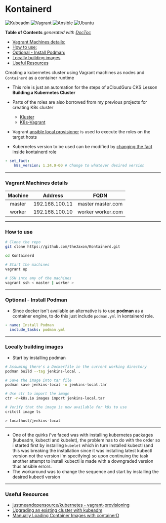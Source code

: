# Kontainerd 

![Kubeadm](https://img.shields.io/badge/-Kubeadm-326CE5?style=for-the-badge&logo=Kubernetes&logoColor=white)
![Vagrant](https://img.shields.io/badge/-Vagrant-1563FF?style=for-the-badge&logo=Vagrant&logoColor=white)
![Ansible](https://img.shields.io/badge/-ansible-C9284D?style=for-the-badge&logo=ansible&logoColor=white)
![Ubuntu](https://img.shields.io/badge/-ubuntu-E95420?style=for-the-badge&logo=ubuntu&logoColor=white)

<!-- START doctoc generated TOC please keep comment here to allow auto update -->
<!-- DON'T EDIT THIS SECTION, INSTEAD RE-RUN doctoc TO UPDATE -->
**Table of Contents**  *generated with [DocToc](https://github.com/thlorenz/doctoc)*

- [Vagrant Machines details:](#vagrant-machines-details)
- [How to use:](#how-to-use)
- [Optional - Install Podman:](#optional---install-podman)
- [Locally building images](#locally-building-images)
- [Useful Resources](#useful-resources)

<!-- END doctoc generated TOC please keep comment here to allow auto update -->

Creating a kubernetes cluster using Vagrant machines as nodes and `Containerd` as a container runtime
- This role is just an automation for the steps of aCloudGuru CKS Lesson **Building a Kubernetes Cluster**
- Parts of the roles are also borrowed from my previous projects for creating K8s cluster
    - [Kluster](https://github.com/theJaxon/Kluster)
    - [K8s-Vagrant](https://github.com/theJaxon/K8s-Vagrant)
- Vagrant [ansible local provisioner](https://www.vagrantup.com/docs/provisioning/ansible_local) is used to execute the roles on the target hosts

- Kubernetes version to be used can be modified by [changing the fact](https://github.com/theJaxon/Kontainerd/blob/main/kontainerd/tasks/prerequisites.yml#L40) inside kontainerd role 
```yaml
- set_fact:
    k8s_version: 1.24.0-00 # Change to whatever desired version
```
---

### Vagrant Machines details

|  Machine |    Address    |         FQDN         |
|:--------:|:-------------:|:--------------------:|
|  master | 192.168.100.11 |  master master.com |
| worker | 192.168.100.10 | worker worker.com |

---

### How to use
```bash
# Clone the repo
git clone https://github.com/theJaxon/Kontainerd.git

cd Kontainerd

# Start the machines 
vagrant up 

# SSH into any of the machines 
vagrant ssh < master | worker >
```

---

### Optional - Install Podman
- Since docker isn't available an alternative is to use **podman** as a container engine, to do this just include `podman.yml` in kontainerd role.
```yaml
- name: Install Podman
  include_tasks: podman.yml
```

---

### Locally building images
- Start by installing podman
```bash
# Assuming there's a Dockerfile in the current working directory
podman build --tag jenkins-local .

# Save the image into tar file
podman save jenkins-local -o jenkins-local.tar

# Use ctr to import the image 
ctr -n=k8s.io images import jenkins-local.tar

# Verify that the image is now available for k8s to use 
critctl image ls

> localhost/jenkins-local
``` 

---

- One of the quirks i've faced was with installing kubernetes packages (kubeadm, kubectl and kubelet), the problem has to do with the order so i started first by installing `kubelet` which in turn installed kubectl (and this was breaking the installation since it was installing latest kubectl version not the version i'm specifying) so upon continuing the task another attempt to install kubectl is made with a downgraded version thus ansible errors. 
- The workaround was to change the sequence and start by installing the desired kubectl version 

---

### Useful Resources
- [ justmeandopensource/kubernetes - vagrant-provisioning ](https://github.com/justmeandopensource/kubernetes/tree/master/vagrant-provisioning)
- [Upgrading an existing cluster with kubeadm](https://kubernetes.io/docs/tasks/administer-cluster/coredns/#migrating-to-coredns)
- [Manually Loading Container Images with containerD](https://blog.scottlowe.org/2020/01/25/manually-loading-container-images-with-containerd/)